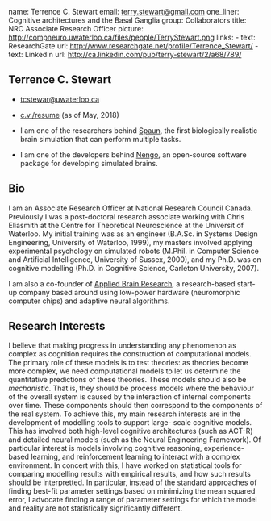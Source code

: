 name: Terrence C. Stewart
email: terry.stewart@gmail.com
one_liner: Cognitive architectures and the Basal Ganglia
group: Collaborators
title: NRC Associate Research Officer
picture: http://compneuro.uwaterloo.ca/files/people/TerryStewart.png
links:
    - text: ResearchGate
      url: http://www.researchgate.net/profile/Terrence_Stewart/
    - text: LinkedIn
      url: http://ca.linkedin.com/pub/terry-stewart/2/a68/789/

## Terrence C. Stewart

  * tcstewar@uwaterloo.ca
  * [c.v./resume](https://github.com/tcstewar/cv/raw/master/2018-05-Stewart-cv.pdf) (as of May, 2018)

  * I am one of the researchers behind [Spaun](http://nengo.ca/build-a-brain/spaunvideos), the first biologically realistic brain simulation that can perform multiple tasks.
  * I am one of the developers behind [Nengo](http://nengo.ai), an open-source software package for developing simulated brains.

## Bio

I am an Associate Research Officer at National Research Council Canada.
Previously I was a post-doctoral research associate working with Chris Eliasmith at
the Centre for Theoretical Neuroscience at the Universit of Waterloo.
My initial training was as an engineer (B.A.Sc. in Systems Design
Engineering, University of Waterloo, 1999), my masters involved applying
experimental psychology on simulated robots (M.Phil. in Computer Science and
Artificial Intelligence, University of Sussex, 2000), and my Ph.D. was on
cognitive modelling (Ph.D. in Cognitive Science, Carleton University, 2007).

I am also a co-founder of [Applied Brain Research](https://appliedbrainresearch.com/),
a research-based start-up company based around using low-power hardware (neuromorphic
computer chips) and adaptive neural algorithms.

## Research Interests

I believe that making progress in understanding any phenomenon as complex as
cognition requires the construction of computational models. The primary role
of these models is to test theories: as theories become more complex, we need
computational models to let us determine the quantitative predictions of these
theories. These models should also be _mechanistic_. That is, they should be
process models where the behaviour of the overall system is caused by the
interaction of internal components over time. These components should then
correspond to the components of the real system. To achieve this, my main
research interests are in the development of modelling tools to support large-
scale cognitive models. This has involved both high-level cognitive
architectures (such as ACT-R) and detailed neural models (such as the Neural
Engineering Framework). Of particular interest is models involving cognitive
reasoning, experience-based learning, and reinforcement learning to interact
with a complex environment. In concert with this, I have worked on statistical
tools for comparing modelling results with empirical results, and how such
results should be interpretted. In particular, instead of the standard
approaches of finding best-fit parameter settings based on minimizing the mean
squared error, I advocate finding a range of parameter settings for which the
model and reality are not statistically significantly different.
